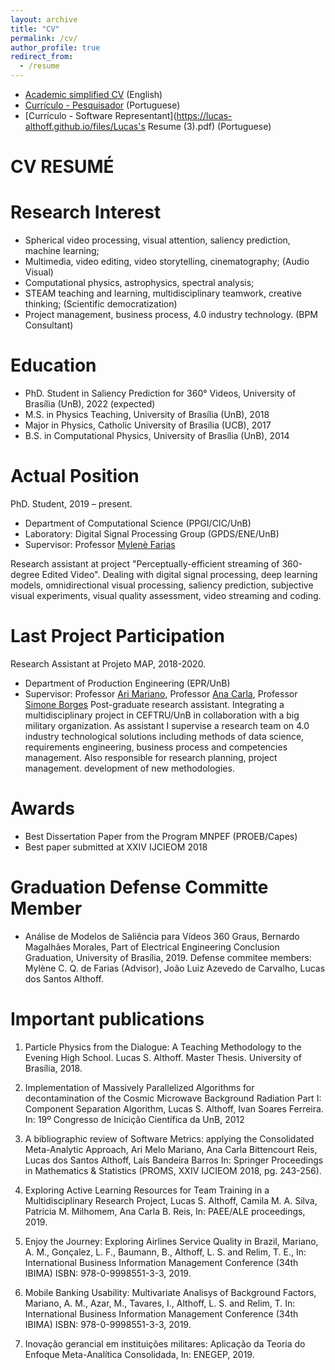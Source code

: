 ```yaml
---
layout: archive
title: "CV"
permalink: /cv/
author_profile: true
redirect_from:
  - /resume
---
```


  * [Academic simplified CV](https://lucas-althoff.github.io/files/curriculo_LucasAlthoff_pesquisador_2020_set.pdf) (English)
  * [Currículo - Pesquisador](https://lucas-althoff.github.io/files/Lucas_Pesquisador_2020_out.pdf) (Portuguese)
  * [Currículo - Software Representant](https://lucas-althoff.github.io/files/Lucas's Resume (3).pdf) (Portuguese)

# CV RESUMÉ

Research Interest
======
*	Spherical video processing, visual attention, saliency prediction, machine learning;
* Multimedia, video editing, video storytelling, cinematography; (Audio Visual)
*	Computational physics, astrophysics, spectral analysis;  
*	STEAM teaching and learning, multidisciplinary teamwork, creative thinking; (Scientific democratization)
*	Project management, business process, 4.0 industry technology. (BPM Consultant)

Education
======
* PhD. Student in Saliency Prediction for 360° Videos, University of Brasília (UnB), 2022 (expected)
* M.S. in Physics Teaching, University of Brasília (UnB), 2018
* Major in Physics, Catholic University of Brasília (UCB), 2017
* B.S. in Computational Physics, University of Brasília (UnB), 2014

Actual Position 
======

PhD. Student, 2019 – present.
  * Department of Computational Science (PPGI/CIC/UnB)
  * Laboratory: Digital Signal Processing Group (GPDS/ENE/UnB)
  * Supervisor: Professor [Mylenè Farias](https://www.researchgate.net/profile/Mylene_Farias)

Research assistant at project "Perceptually-efficient streaming of 360-degree Edited Video". 
Dealing with digital signal processing, deep learning models, omnidirectional visual processing, saliency prediction, subjective visual experiments, visual quality assessment, video streaming and coding. 

Last Project Participation   
======
Research Assistant at Projeto MAP, 2018-2020. 
  * Department of Production Engineering (EPR/UnB)
  * Supervisor: Professor [Ari Mariano](https://www.researchgate.net/profile/Ari_Mariano), Professor [Ana Carla](https://www.researchgate.net/profile/ANA_CARLA_Reis), Professor [Simone Borges](https://www.researchgate.net/profile/Simone_Monteiro4)
  Post-graduate research assistant. Integrating a multidisciplinary project in CEFTRU/UnB in collaboration with a big military organization. As assistant I supervise a research team on 4.0 industry technological solutions including methods of data science, requirements engineering, business process and competencies management. Also responsible for research planning, project management. development of new methodologies.

Awards
======
* Best Dissertation Paper from the Program MNPEF (PROEB/Capes)
* Best paper submitted at XXIV IJCIEOM 2018

Graduation Defense Committe Member
======
* Análise de Modelos de Saliência para Vídeos 360 Graus, Bernardo Magalhães Morales, Part of Electrical Engineering Conclusion Graduation, University of Brasília, 2019.
  Defense commitee members: Mylène C. Q. de Farias (Advisor), João Luiz Azevedo de Carvalho, Lucas dos Santos Althoff.
  
Important publications
======
1.  Particle Physics from the Dialogue: A Teaching Methodology to the Evening High School. Lucas S. Althoff. Master Thesis. University of Brasília, 2018.

2. Implementation of Massively Parallelized Algorithms for decontamination of the Cosmic Microwave Background Radiation Part I: Component Separation Algorithm, Lucas S. Althoff, Ivan Soares Ferreira. In: 19º Congresso de Inicição Científica da UnB, 2012

3. A bibliographic review of Software Metrics: applying the Consolidated Meta-Analytic Approach, Ari Melo Mariano, Ana Carla Bittencourt Reis, Lucas dos Santos Althoff, Laís Bandeira Barros In: Springer Proceedings in Mathematics & Statistics (PROMS, XXIV IJCIEOM 2018, pg. 243-256). 

4. Exploring Active Learning Resources for Team Training in a Multidisciplinary Research Project, Lucas S. Althoff, Camila M. A. Silva, Patrícia M. Milhomem, Ana Carla B. Reis, In: PAEE/ALE proceedings, 2019.  

5. Enjoy the Journey: Exploring Airlines Service Quality in Brazil, Mariano, A. M., Gonçalez, L. F., Baumann, B., Althoff, L. S. and Relim, T. E.,  In: International Business Information Management Conference (34th IBIMA) ISBN: 978-0-9998551-3-3, 2019.

6.  Mobile Banking Usability: Multivariate Analisys of Background Factors, Mariano, A. M., Azar, M., Tavares, I., Althoff, L. S. and Relim, T. In: International Business Information Management Conference (34th IBIMA) ISBN: 978-0-9998551-3-3, 2019.

7.  Inovação gerancial em instituições militares: Aplicação da Teoria do Enfoque Meta-Analítica Consolidada, In: ENEGEP, 2019.

